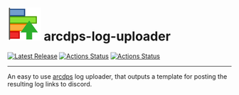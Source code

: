 # <img alt="logo" src="https://raw.githubusercontent.com/Xyaren/arcdps-log-uploader/master/other/icon.png" width="75"> arcdps-log-uploader 


[![Latest Release](https://img.shields.io/github/release/Xyaren/arcdps-log-uploader.svg)](https://github.com/Xyaren/arcdps-log-uploader/releases/latest) [![Actions Status](https://github.com/Xyaren/arcdps-log-uploader/actions/workflows/build.yaml/badge.svg)](https://github.com/Xyaren/arcdps-log-uploader/actions) [![Actions Status](https://github.com/Xyaren/arcdps-log-uploader/actions/workflows/lint.yml/badge.svg)](https://github.com/Xyaren/arcdps-log-uploader/actions)


----
An easy to use [arcdps](https://www.deltaconnected.com/arcdps/) log uploader, that outputs a template for posting the
resulting log links to discord.